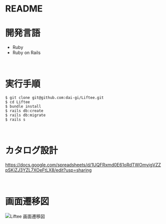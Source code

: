 # README

# 開発言語
- Ruby
- Ruby on Rails

<br>

# 実行手順
```plain text
$ git clone git@github.com:dai-gi/Liftee.git
$ cd Liftee
$ bundle install
$ rails db:create
$ rails db:migrate
$ rails s
```

<br>

# カタログ設計
https://docs.google.com/spreadsheets/d/1UQFRxmd0E61oRdTWOmyigVZZpSKiZJ3YZL7XOeFtLX8/edit?usp=sharing

<br>

# 画面遷移図
![Liftee 画面遷移図](https://user-images.githubusercontent.com/59759668/212681934-6c9f6ab2-fd5e-4b6e-9aab-bf976c66cbb1.png)
